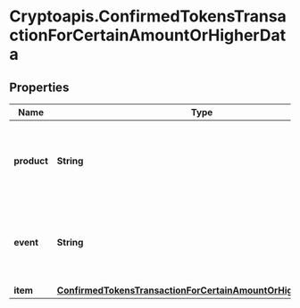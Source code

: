 # Cryptoapis.ConfirmedTokensTransactionForCertainAmountOrHigherData

## Properties

Name | Type | Description | Notes
------------ | ------------- | ------------- | -------------
**product** | **String** | Represents the Crypto APIs 2.0 product which sends the callback. | 
**event** | **String** | Defines the specific event, for which a callback subscription is set. | 
**item** | [**ConfirmedTokensTransactionForCertainAmountOrHigherDataItem**](ConfirmedTokensTransactionForCertainAmountOrHigherDataItem.md) |  | 


